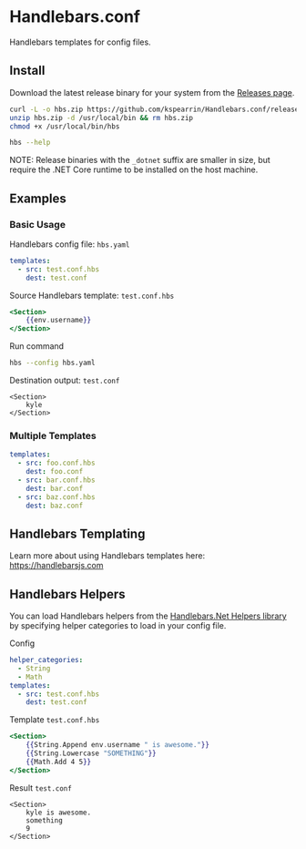 # Handlebars.conf

Handlebars templates for config files.

## Install

Download the latest release binary for your system from the [Releases page](https://github.com/kspearrin/Handlebars.conf/releases).

```sh
curl -L -o hbs.zip https://github.com/kspearrin/Handlebars.conf/releases/download/v1.0.0/hbs_linux-x64.zip
unzip hbs.zip -d /usr/local/bin && rm hbs.zip
chmod +x /usr/local/bin/hbs

hbs --help
```

NOTE: Release binaries with the `_dotnet` suffix are smaller in size, but require the .NET Core runtime to be installed on the host machine.

## Examples

### Basic Usage

Handlebars config file: `hbs.yaml`

```yaml
templates:
  - src: test.conf.hbs
    dest: test.conf
```

Source Handlebars template: `test.conf.hbs`

```hbs
<Section>
    {{env.username}}
</Section>
```

Run command

```bash
hbs --config hbs.yaml
```

Destination output: `test.conf`

```
<Section>
    kyle
</Section>
```

### Multiple Templates

```yaml
templates:
  - src: foo.conf.hbs
    dest: foo.conf
  - src: bar.conf.hbs
    dest: bar.conf
  - src: baz.conf.hbs
    dest: baz.conf
```

## Handlebars Templating

Learn more about using Handlebars templates here: https://handlebarsjs.com

## Handlebars Helpers

You can load Handlebars helpers from the [Handlebars.Net Helpers library](https://github.com/Handlebars-Net/Handlebars.Net.Helpers) by specifying helper categories to load in your config file.

Config

```yaml
helper_categories:
  - String
  - Math
templates:
  - src: test.conf.hbs
    dest: test.conf
```

Template `test.conf.hbs`

```hbs
<Section>
    {{String.Append env.username " is awesome."}}
    {{String.Lowercase "SOMETHING"}}
    {{Math.Add 4 5}}
</Section>
```

Result `test.conf`

```
<Section>
    kyle is awesome.
    something
    9
</Section>
```
